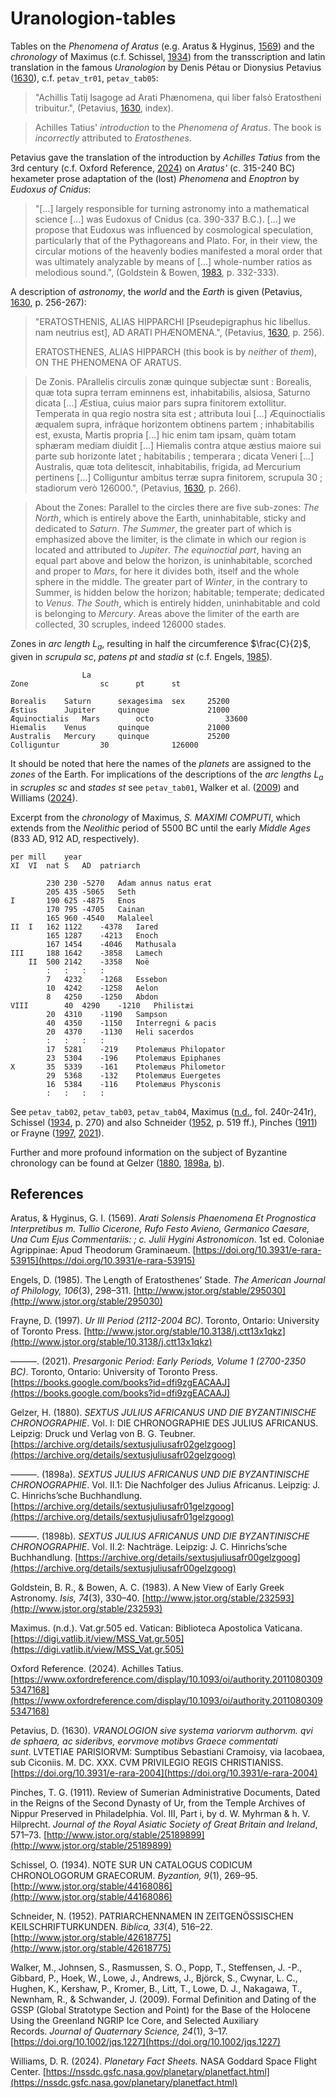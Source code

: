 # Uranologion-tables

Tables on the *Phenomena of Aratus* (e.g. Aratus & Hyginus, [1569](https://doi.org/10.3931/e-rara-53915)) and the *chronology* of Maximus (c.f. Schissel, [1934](http://www.jstor.org/stable/44168086)) from the transscription and latin translation in the famous *Uranologion* by Denis Pétau or Dionysius Petavius ([1630](https://doi.org/10.3931/e-rara-2004)), c.f. `petav_tr01`, `petav_tab05`:

>"Achillis Tatij Isagoge ad Arati Phænomena, qui liber falsò Eratostheni tribuitur.", (Petavius, [1630](https://doi.org/10.3931/e-rara-2004), index).

>Achilles Tatius' *introduction* to the *Phenomena of Aratus*. The book is *incorrectly* attributed to *Eratosthenes*.

Petavius ​​​gave the translation of the introduction by *Achilles Tatius* from the 3rd century (c.f. Oxford Reference, [2024](https://www.oxfordreference.com/display/10.1093/oi/authority.20110803095347168)) on *Aratus'* (c. 315-240 BC) hexameter prose adaptation of the (lost) *Phenomena* and *Enoptron* by *Eudoxus of Cnidus*:
>"[...] largely responsible for turning astronomy into a mathematical science [...] was Eudoxus of Cnidus (ca. 390-337 B.C.). [...] we propose that Eudoxus was influenced by cosmological speculation, particularly that of the Pythagoreans and Plato. For, in their view, the circular motions of the heavenly bodies manifested a moral order that was ultimately analyzable by means of [...] whole-number ratios as melodious sound.", (Goldstein & Bowen, [1983](http://www.jstor.org/stable/232593), p. 332-333).

A description of *astronomy*, the *world* and the *Earth* is given (Petavius, [1630](https://doi.org/10.3931/e-rara-2004), p. 256-267):

>"ERATOSTHENIS, ALIAS HIPPARCHI
[Pseudepigraphus hic libellus. nam neutrius est], AD ARATI PHÆNOMENA.", (Petavius, [1630](https://doi.org/10.3931/e-rara-2004), p. 256).
>
>ERATOSTHENES,
ALIAS HIPPARCH (this book is by *neither* of *them*), ON THE PHENOMENA OF ARATUS.

>De Zonis. PArallelis circulis zonæ quinque subjectæ sunt : Borealis, quæ tota supra terram eminnens est, inhabitabilis, alsiosa, Saturno dicata [...] Æstiua, cuius maior pars supra finitorem extollitur. Temperata in qua regio nostra sita est ; attributa Ioui [...] Æquinoctialis æqualem supra, infráque horizontem obtinens partem ; inhabitabilis est, exusta, Martis propria [...] hic enim tam ipsam, quàm totam sphæram mediam diuidit [...] Hiemalis contra atque æstius maiore sui parte sub horizonte latet ; habitabilis ; temperara ; dicata Veneri [...] Australis, quæ tota delitescit, inhabitabilis, frigida, ad Mercurium pertinens [...] Colliguntur ambitus terræ supra finitorem, scrupula 30 ; stadiorum verò 126000.", (Petavius, [1630](https://doi.org/10.3931/e-rara-2004), p. 266).

>About the Zones: Parallel to the circles there are five sub-zones: *The North*, which is entirely above the Earth, uninhabitable, sticky and dedicated to *Saturn*. *The Summer*, the greater part of which is emphasized above the limiter, is  the climate in which our region is located and attributed to *Jupiter*. *The equinoctial part*, having an equal part above and below the horizon, is uninhabitable, scorched and proper to *Mars*, for here it divides both, itself and the whole sphere in the middle. The greater part of *Winter*, in the contrary to Summer, is hidden below the horizon;  habitable;  temperate;  dedicated to *Venus*. *The South*, which is entirely hidden, uninhabitable and  cold is belonging to *Mercury*. Areas above the limiter of the earth are collected, 30 scruples, indeed 126000 stades.

Zones in *arc length* $L_a$, resulting in half the circumference $\frac{C}{2}$, given in *scrupula* $sc$, *patens* $pt$ and *stadia* $st$ (c.f. Engels, [1985](http://www.jstor.org/stable/295030)).
~~~				
				La
Zone				sc		pt		st

Borealis	Saturn		sexagesima	sex		25200
Æstius		Jupiter		quinque				21000
Æquinoctialis	Mars		octo				33600
Hiemalis	Venus		quinque				21000
Australis	Mercury		quinque				25200
Colliguntur			30				126000
~~~


It should be noted that here the names of the *planets* are assigned to the *zones* of the Earth.
For implications of the descriptions of the *arc lengths* $L_a$ in *scruples* $sc$ and *stades* $st$ see `petav_tab01`, Walker et al. ([2009](https://doi.org/10.1002/jqs.1227)) and Williams ([2024](https://nssdc.gsfc.nasa.gov/planetary/planetfact.html)).

Excerpt from the *chronology* of Maximus, *S. MAXIMI COMPUTI*, which extends from the *Neolithic* period of 5500 BC until the early *Middle Ages* (833 AD, 912 AD, respectively).
~~~
per	mill	year			
XI	VI	nat	S	AD	patriarch

		230	230	-5270	Adam annus natus erat
		205	435	-5065	Seth
I		190	625	-4875	Enos
		170	795	-4705	Cainan
		165	960	-4540	Malaleel
II	I	162	1122	-4378	Iared
		165	1287	-4213	Enoch
		167	1454	-4046	Mathusala
III		188	1642	-3858	Lamech
	II	500	2142	-3358	Noë
		:	:	:	:
		7	4232	-1268	Essebon
		10	4242	-1258	Aelon
		8	4250	-1250	Abdon
VIII		40	4290	-1210	Philistæi
		20	4310	-1190	Sampson
		40	4350	-1150	Interregni & pacis
		20	4370	-1130	Heli sacerdos
		:	:	:	:
		17	5281	-219	Ptolemæus Philopator
		23	5304	-196	Ptolemæus Epiphanes
X		35	5339	-161	Ptolemæus Philometor
		29	5368	-132	Ptolemæus Euergetes
		16	5384	-116	Ptolemæus Physconis
		:	:	:	:
~~~
See `petav_tab02`, `petav_tab03`, `petav_tab04`, Maximus ([n.d.](https://digi.vatlib.it/view/MSS_Vat.gr.505), fol. 240r-241r), Schissel ([1934](http://www.jstor.org/stable/44168086), p. 270) and also Schneider ([1952](http://www.jstor.org/stable/42618775), p. 519 ff.), Pinches ([1911](http://www.jstor.org/stable/25189899)) or Frayne ([1997](http://www.jstor.org/stable/10.3138/j.ctt13x1qkz), [2021](https://books.google.com/books?id=dfi9zgEACAAJ)).

Further and more profound information on the subject of Byzantine chronology can be found at Gelzer ([1880](https://archive.org/details/sextusjuliusafr02gelzgoog), [1898a](https://archive.org/details/sextusjuliusafr01gelzgoog), [b](https://archive.org/details/sextusjuliusafr00gelzgoog)).

## References

Aratus, & Hyginus, G. I. (1569). *Arati Solensis Phaenomena Et Prognostica Interpretibus m. Tullio Cicerone, Rufo Festo Avieno, Germanico Caesare, Una Cum Ejus Commentariis: ; c. Julii Hygini Astronomicon*. 1st ed. Coloniae Agrippinae: Apud Theodorum Graminaeum. [https://doi.org/10.3931/e-rara-53915](https://doi.org/10.3931/e-rara-53915)

Engels, D. (1985). The Length of Eratosthenes’ Stade. *The American Journal of Philology, 106*(3), 298–311. [http://www.jstor.org/stable/295030](http://www.jstor.org/stable/295030)

Frayne, D. (1997). *Ur III Period (2112-2004 BC)*. Toronto, Ontario: University of Toronto Press. [http://www.jstor.org/stable/10.3138/j.ctt13x1qkz](http://www.jstor.org/stable/10.3138/j.ctt13x1qkz)

———. (2021). *Presargonic Period: Early Periods, Volume 1 (2700-2350 BC)*. Toronto, Ontario: University of Toronto Press. [https://books.google.com/books?id=dfi9zgEACAAJ](https://books.google.com/books?id=dfi9zgEACAAJ)

Gelzer, H. (1880). *SEXTUS JULIUS AFRICANUS UND DIE BYZANTINISCHE CHRONOGRAPHIE*. Vol. I: DIE CHRONOGRAPHIE DES JULIUS AFRICANUS. Leipzig: Druck und Verlag von B. G. Teubner. [https://archive.org/details/sextusjuliusafr02gelzgoog](https://archive.org/details/sextusjuliusafr02gelzgoog)

———. (1898a). *SEXTUS JULIUS AFRICANUS UND DIE BYZANTINISCHE CHRONOGRAPHIE*. Vol. II.1: Die Nachfolger des Julius Africanus. Leipzig: J. C. Hinrichs’sche Buchhandlung. [https://archive.org/details/sextusjuliusafr01gelzgoog](https://archive.org/details/sextusjuliusafr01gelzgoog)

———. (1898b). *SEXTUS JULIUS AFRICANUS UND DIE BYZANTINISCHE CHRONOGRAPHIE*. Vol. II.2: Nachträge. Leipzig: J. C. Hinrichs’sche Buchhandlung. [https://archive.org/details/sextusjuliusafr00gelzgoog](https://archive.org/details/sextusjuliusafr00gelzgoog)

Goldstein, B. R., & Bowen, A. C. (1983). A New View of Early Greek Astronomy. *Isis, 74*(3), 330–40. [http://www.jstor.org/stable/232593](http://www.jstor.org/stable/232593)

Maximus. (n.d.). Vat.gr.505 ed. Vatican: Biblioteca Apostolica Vaticana. [https://digi.vatlib.it/view/MSS_Vat.gr.505](https://digi.vatlib.it/view/MSS_Vat.gr.505)

Oxford Reference. (2024). Achilles Tatius. [https://www.oxfordreference.com/display/10.1093/oi/authority.20110803095347168](https://www.oxfordreference.com/display/10.1093/oi/authority.20110803095347168)

Petavius, D. (1630). *VRANOLOGION sive systema variorvm authorvm. qvi de sphaera, ac sideribvs, eorvmove motibvs Graece commentati sunt*. LVTETIAE PARISIORVM: Sumptibus Sebastiani Cramoisy, via Iacobaea, sub Ciconiis. M. DC. XXX. CVM PRIVILEGIO REGIS CHRISTIANISS. [https://doi.org/10.3931/e-rara-2004](https://doi.org/10.3931/e-rara-2004)

Pinches, T. G. (1911). Review of Sumerian Administrative Documents, Dated in the Reigns of the Second Dynasty of Ur, from the Temple Archives of Nippur Preserved in Philadelphia. Vol. III, Part i, by d. W. Myhrman & h. V. Hilprecht. *Journal of the Royal Asiatic Society of Great Britain and Ireland*, 571–73. [http://www.jstor.org/stable/25189899](http://www.jstor.org/stable/25189899)

Schissel, O. (1934). NOTE SUR UN CATALOGUS CODICUM CHRONOLOGORUM GRAECORUM. *Byzantion, 9*(1), 269–95. [http://www.jstor.org/stable/44168086](http://www.jstor.org/stable/44168086)

Schneider, N. (1952). PATRIARCHENNAMEN IN ZEITGENÖSSISCHEN KEILSCHRIFTURKUNDEN. *Biblica, 33*(4), 516–22. [http://www.jstor.org/stable/42618775](http://www.jstor.org/stable/42618775)

Walker, M., Johnsen, S., Rasmussen, S. O., Popp, T., Steffensen, J. -P., Gibbard, P., Hoek, W., Lowe, J., Andrews, J., Björck, S., Cwynar, L. C., Hughen, K., Kershaw, P., Kromer, B., Litt, T., Lowe, D. J., Nakagawa, T., Newnham, R., & Schwander, J. (2009). Formal Definition and Dating of the GSSP (Global Stratotype Section and Point) for the Base of the Holocene Using the Greenland NGRIP Ice Core, and Selected Auxiliary Records. *Journal of Quaternary Science, 24*(1), 3–17. [https://doi.org/10.1002/jqs.1227](https://doi.org/10.1002/jqs.1227)

Williams, D. R. (2024). *Planetary Fact Sheets.* NASA Goddard Space Flight Center. [https://nssdc.gsfc.nasa.gov/planetary/planetfact.html](https://nssdc.gsfc.nasa.gov/planetary/planetfact.html)
